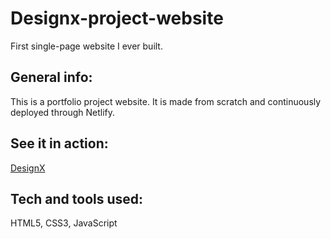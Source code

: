 # Designx-project-website

First single-page website I ever built.

## General info:

This is a portfolio project website. It is made from scratch and continuously deployed through Netlify.

## See it in action:
[DesignX](https://designerx.netlify.app/)

## Tech and tools used:

HTML5, CSS3, JavaScript
